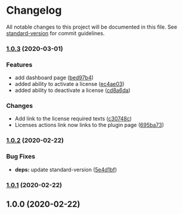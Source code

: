 # Changelog

All notable changes to this project will be documented in this file. See [standard-version](https://github.com/conventional-changelog/standard-version) for commit guidelines.

### [1.0.3](https://github.com/hizzle-co/noptin-updates/compare/v1.0.2...v1.0.3) (2020-03-01)


### Features

* add dashboard page ([bed97b4](https://github.com/hizzle-co/noptin-updates/commit/bed97b4c5829f33232b4e435c4700cd6db226c8e))
* added ability to activate a license ([ec4ae03](https://github.com/hizzle-co/noptin-updates/commit/ec4ae0396f08cf6deefbbf745e5e53302f3a9dff))
* added ability to deactivate a license ([cd8a6da](https://github.com/hizzle-co/noptin-updates/commit/cd8a6da6e6a02f668866a3c1461b39e5d2fc69e8))


### Changes

* Add link to the license required texts ([c30748c](https://github.com/hizzle-co/noptin-updates/commit/c30748c8fa63bde13c982f0bf418aa5240cd65e1))
* Licenses actions link now links to the plugin page ([695ba73](https://github.com/hizzle-co/noptin-updates/commit/695ba73b12e64af15553f534475c6b7a1a60df2b))

### [1.0.2](https://github.com/hizzle-co/noptin-updates/compare/v1.0.1...v1.0.2) (2020-02-22)


### Bug Fixes

* **deps:** update standard-version ([5e4d1bf](https://github.com/hizzle-co/noptin-updates/commit/5e4d1bf008ba0c4d2efc796bba457e31c08c1735))

### [1.0.1](https://github.com/hizzle-co/noptin-updates/compare/v1.0.0...v1.0.1) (2020-02-22)

## 1.0.0 (2020-02-22)
